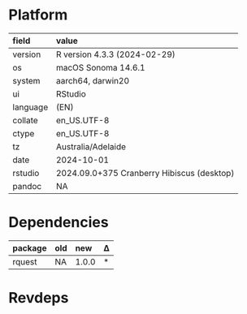 # Platform

|field    |value                                      |
|:--------|:------------------------------------------|
|version  |R version 4.3.3 (2024-02-29)               |
|os       |macOS Sonoma 14.6.1                        |
|system   |aarch64, darwin20                          |
|ui       |RStudio                                    |
|language |(EN)                                       |
|collate  |en_US.UTF-8                                |
|ctype    |en_US.UTF-8                                |
|tz       |Australia/Adelaide                         |
|date     |2024-10-01                                 |
|rstudio  |2024.09.0+375 Cranberry Hibiscus (desktop) |
|pandoc   |NA                                         |

# Dependencies

|package |old |new   |Δ  |
|:-------|:---|:-----|:--|
|rquest  |NA  |1.0.0 |*  |

# Revdeps


